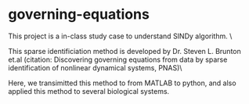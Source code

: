 # governing-equations
This project is a in-class study case to understand SINDy algorithm. \

This sparse identificiation method is developed by Dr. Steven L. Brunton et.al (citation: Discovering governing equations from data by sparse identification of nonlinear dynamical systems, PNAS)\

Here, we transimitted this method to from MATLAB to python, and also applied this method to several biological systems.
